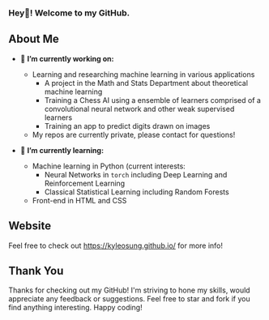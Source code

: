 ### Hey👋! Welcome to my GitHub.

## About Me
- 🔭 **I’m currently working on:**
  - Learning and researching machine learning in various applications
    - A project in the Math and Stats Department about theoretical machine learning
    - Training a Chess AI using a ensemble of learners comprised of a convolutional neural network and other weak supervised learners 
    - Training an app to predict digits drawn on images
  - My repos are currently private, please contact for questions!

- 🌱 **I’m currently learning:**
  - Machine learning in Python (current interests:
    - Neural Networks in ``torch`` including Deep Learning and Reinforcement Learning
    - Classical Statistical Learning including Random Forests
  - Front-end in HTML and CSS



## Website

Feel free to check out https://kyleosung.github.io/ for more info!



## Thank You
Thanks for checking out my GitHub! I'm striving to hone my skills, would appreciate any feedback or suggestions. Feel free to star and fork if you find anything interesting. Happy coding!

